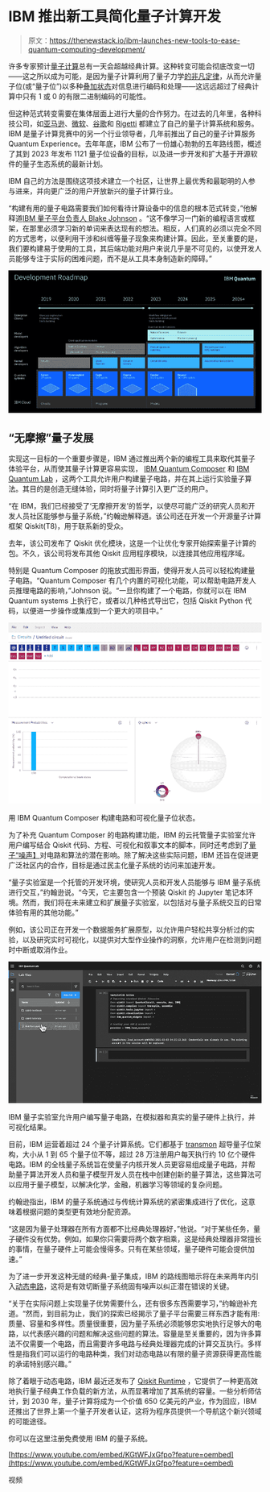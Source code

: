 # IBM 推出新工具简化量子计算开发

> 原文：<https://thenewstack.io/ibm-launches-new-tools-to-ease-quantum-computing-development/>

许多专家预计[量子计算](https://thenewstack.io/quantum-computings-challenging-liftoff-to-commercialization/)总有一天会超越经典计算。这种转变可能会彻底改变一切——这之所以成为可能，是因为量子计算利用了量子力学[的非凡定律](https://uwaterloo.ca/institute-for-quantum-computing/quantum-computing-101)，从而允许量子位(或“量子位”)以多种[叠加状态](https://medium.com/@ScottAmyx/quantum-computing-series-part-4-superposition-in-quantum-mechanics-381b98180f62)对信息进行编码和处理——这远远超过了经典计算中只有 1 或 0 的有限二进制编码的可能性。

但这种范式转变需要在集体层面上进行大量的合作努力。在过去的几年里，各种科技公司，如[亚马逊](https://thenewstack.io/amazon-web-services-launches-quantum-computing-as-a-service/)、[微软](https://thenewstack.io/week-programming-get-quantum-q-sharp/)、[谷歌](https://thenewstack.io/quantum-computers-are-here-but-what-to-do-with-them/)和 [Rigetti](https://thenewstack.io/nascent-quantum-computing-development-rigettis-new-forest-api/) 都建立了自己的量子计算系统和服务。IBM 是量子计算竞赛中的另一个行业领导者，几年前推出了自己的量子计算服务 Quantum Experience。去年年底，IBM 公布了一份雄心勃勃的五年路线图，概述了其到 2023 年发布 1121 量子位设备的目标，以及进一步开发和扩大基于开源软件的量子生态系统的最新计划。

IBM 自己的方法是围绕这项技术建立一个社区，让世界上最优秀和最聪明的人参与进来，并向更广泛的用户开放新兴的量子计算行业。

“构建有用的量子电路需要我们如何看待计算设备中的信息的根本范式转变，”他解释道[IBM 量子平台负责人 Blake Johnson](https://www.linkedin.com/in/blake-johnson-b8747417b/) 。“这不像学习一门新的编程语言或框架，在那里必须学习新的单词来表达现有的想法。相反，人们真的必须以完全不同的方式思考，以便利用干涉和纠缠等量子现象来构建计算。因此，至关重要的是，我们要构建易于使用的工具，其后端功能对用户来说几乎是不可见的，以使开发人员能够专注于实际的困难问题，而不是从工具本身制造新的障碍。”

![](img/c7b6cbe182ae5b227e40c670e48f8f2a.png)

## “无摩擦”量子发展

实现这一目标的一个重要步骤是，IBM 通过推出两个新的编程工具来取代其量子体验平台，从而使其量子计算更容易实现， [IBM Quantum Composer](https://quantum-computing.ibm.com/composer) 和 [IBM Quantum Lab](https://quantum-computing.ibm.com/lab) ，这两个工具允许用户构建量子电路，并在其上运行实验量子算法。其目的是创造无缝体验，同时将量子计算引入更广泛的用户。

“在 IBM，我们已经接受了‘无摩擦开发’的哲学，以使尽可能广泛的研究人员和开发人员社区能够参与量子系统，”约翰逊解释道。该公司还在开发一个开源量子计算框架 Qiskit(T8)，用于联系新的受众。

去年，该公司发布了 Qiskit 优化模块，这是一个让优化专家开始探索量子计算的包。不久，该公司将发布其他 Qiskit 应用程序模块，以连接其他应用程序域。

特别是 Quantum Composer 的拖放式图形界面，使得开发人员可以轻松构建量子电路。“Quantum Composer 有几个内置的可视化功能，可以帮助电路开发人员推理电路的影响，”Johnson 说。“一旦你构建了一个电路，你就可以在 IBM Quantum systems 上执行它，或者以几种格式导出它，包括 Qiskit Python 代码，以便进一步操作或集成到一个更大的项目中。”

![](img/973c37df1c1aaefda817ff039962ea8f.png)

用 IBM Quantum Composer 构建电路和可视化量子位状态。

为了补充 Quantum Composer 的电路构建功能，IBM 的云托管量子实验室允许用户编写结合 Qiskit 代码、方程、可视化和叙事文本的脚本，同时还考虑到了[量子“噪声】](https://phys.org/news/2019-09-advance-noise-cancelling-quantum.html)对电路和算法的潜在影响。除了解决这些实际问题，IBM 还旨在促进更广泛社区内的合作，目标是通过民主化量子系统的访问来加速开发。

“量子实验室是一个托管的开发环境，使研究人员和开发人员能够与 IBM 量子系统进行交互，”约翰逊说。“今天，它主要包含一个预装 Qiskit 的 Jupyter 笔记本环境。然而，我们将在未来建立和扩展量子实验室，以包括对与量子系统交互的日常体验有用的其他功能。”

例如，该公司正在开发一个数据服务扩展原型，以允许用户轻松共享分析过的实验，以及研究实时可视化，以提供对大型作业操作的洞察，允许用户在检测到问题时中断或取消作业。

![](img/4a648a67cc5b6e4287dd3052eab430f6.png)

IBM 量子实验室允许用户编写量子电路，在模拟器和真实的量子硬件上执行，并可视化结果。

目前，IBM 运营着超过 24 个量子计算系统。它们都基于 [transmon](https://quantumcomputing.stackexchange.com/questions/1529/what-is-the-difference-between-transmon-and-xmon-qubits) 超导量子位架构，大小从 1 到 65 个量子位不等，超过 28 万注册用户每天执行约 10 亿个硬件电路。IBM 的全栈量子系统旨在使量子内核开发人员更容易组成量子电路，并帮助量子算法开发人员和量子模型开发人员在栈中创建创新的量子算法，这些算法可以应用于量子模型，以解决化学，金融，机器学习等领域的复杂问题。

约翰逊指出，IBM 的量子系统通过与传统计算系统的紧密集成进行了优化，这意味着根据问题的类型更有效地分配资源。

“这是因为量子处理器在所有方面都不比经典处理器好，”他说。“对于某些任务，量子硬件没有优势。例如，如果你只需要将两个数字相乘，这是经典处理器非常擅长的事情，在量子硬件上可能会慢得多。只有在某些领域，量子硬件可能会提供加速。”

为了进一步开发这种无缝的经典-量子集成，IBM 的路线图暗示将在未来两年内引入[动态电路](https://www.ibm.com/blogs/research/2021/02/quantum-mid-circuit-measurement/)，这将是有效切断量子系统固有噪声以纠正潜在错误的关键。

“关于在实际问题上实现量子优势需要什么，还有很多东西需要学习，”约翰逊补充道。“然而，到目前为止，我们的探索已经揭示了量子平台需要三样东西才能有用:质量、容量和多样性。质量很重要，因为量子系统必须能够忠实地执行足够大的电路，以代表感兴趣的问题和解决这些问题的算法。容量是至关重要的，因为许多算法不仅需要一个电路，而且需要许多电路与经典处理器完成的计算交互执行。多样性是指我们可以运行的电路种类，我们对动态电路以有限的量子资源获得更高性能的承诺特别感兴趣。”

除了着眼于动态电路，IBM 最近还发布了 [Qiskit Runtime](https://www.ibm.com/blogs/research/2021/04/qiskit-application-modules/) ，它提供了一种更高效地执行量子经典工作负载的新方法，从而显著增加了其系统的容量。一些分析师估计，到 2030 年，量子计算将成为一个价值 650 亿美元的产业，作为回应，IBM 还推出了世界上第一个量子开发者认证，这将为程序员提供一个导航这个新兴领域的可能途径。

你可以在这里注册免费使用 IBM 的量子系统。

[https://www.youtube.com/embed/KGtWFJxGfpo?feature=oembed](https://www.youtube.com/embed/KGtWFJxGfpo?feature=oembed)

视频

<svg xmlns:xlink="http://www.w3.org/1999/xlink" viewBox="0 0 68 31" version="1.1"><title>Group</title> <desc>Created with Sketch.</desc></svg>